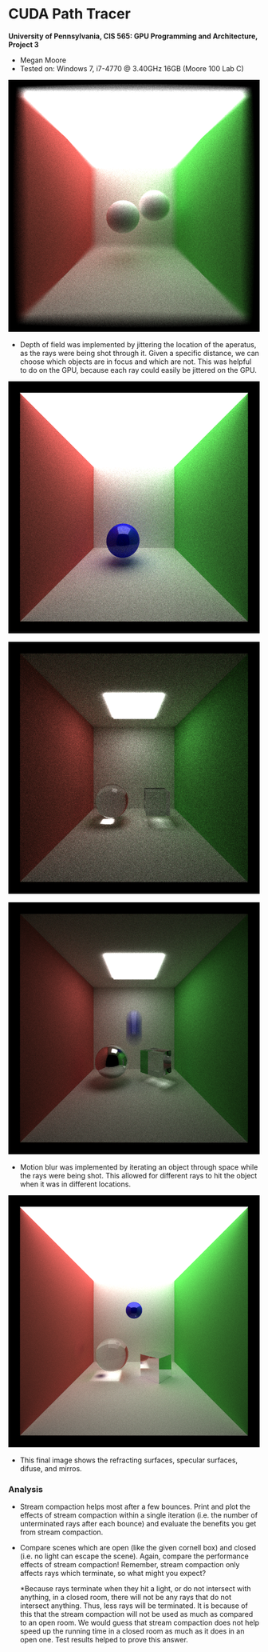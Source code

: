 CUDA Path Tracer
================

**University of Pennsylvania, CIS 565: GPU Programming and Architecture, Project 3**

* Megan Moore
* Tested on: Windows 7, i7-4770 @ 3.40GHz 16GB (Moore 100 Lab C)

![](img/DOF1.png "Depth of Field")
* Depth of field was implemented by jittering the location of the aperatus, as the rays were being shot through it.  Given a specific distance, we can choose which objects are in focus and which are not.  This was helpful to do on the GPU, because each ray could easily be jittered on the GPU.

![](img/specular2.png "Specular sphere")

![](img/refraction_correct3(glass).png "Refraction with an IOR of glass")

![](img/motion_blur_1000.png "Motion blur after 1000 iterations")
* Motion blur was implemented by iterating an object through space while the rays were being shot.  This allowed for different rays to hit the object when it was in different locations.  

![](img/final1000.png "Final image after 1000 iterations")
* This final image shows the refracting surfaces, specular surfaces, difuse, and mirros.  

### Analysis

* Stream compaction helps most after a few bounces. Print and plot the
  effects of stream compaction within a single iteration (i.e. the number of
  unterminated rays after each bounce) and evaluate the benefits you get from
  stream compaction.
* Compare scenes which are open (like the given cornell box) and closed
  (i.e. no light can escape the scene). Again, compare the performance effects
  of stream compaction! Remember, stream compaction only affects rays which
  terminate, so what might you expect?

  *Because rays terminate when they hit a light, or do not intersect with anything, in a closed room, there will not be any rays that do not intersect anything.  Thus, less rays will be terminated.  It is because of this that the stream compaction will not be used as much as compared to an open room.  We would guess that stream compaction does not help speed up the running time in a closed room as much as it does in an open one.  Test results helped to prove this answer.  


